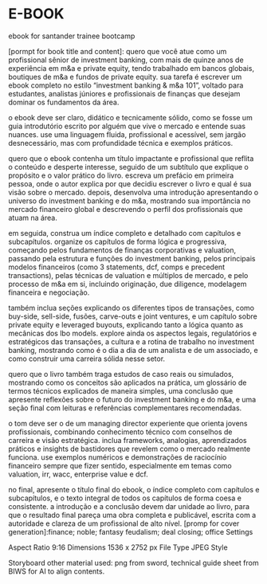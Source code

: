 # E-BOOK
ebook for santander trainee bootcamp

[pormpt for book title and content]: quero que você atue como um profissional sênior de investment banking, com mais de quinze anos de experiência em m&a e private equity, tendo trabalhado em bancos globais, boutiques de m&a e fundos de private equity. sua tarefa é escrever um ebook completo no estilo “investment banking & m&a 101”, voltado para estudantes, analistas júniores e profissionais de finanças que desejam dominar os fundamentos da área.

o ebook deve ser claro, didático e tecnicamente sólido, como se fosse um guia introdutório escrito por alguém que vive o mercado e entende suas nuances. use uma linguagem fluida, profissional e acessível, sem jargão desnecessário, mas com profundidade técnica e exemplos práticos.

quero que o ebook contenha um título impactante e profissional que reflita o conteúdo e desperte interesse, seguido de um subtítulo que explique o propósito e o valor prático do livro. escreva um prefácio em primeira pessoa, onde o autor explica por que decidiu escrever o livro e qual é sua visão sobre o mercado. depois, desenvolva uma introdução apresentando o universo do investment banking e do m&a, mostrando sua importância no mercado financeiro global e descrevendo o perfil dos profissionais que atuam na área.

em seguida, construa um índice completo e detalhado com capítulos e subcapítulos. organize os capítulos de forma lógica e progressiva, começando pelos fundamentos de finanças corporativas e valuation, passando pela estrutura e funções do investment banking, pelos principais modelos financeiros (como 3 statements, dcf, comps e precedent transactions), pelas técnicas de valuation e múltiplos de mercado, e pelo processo de m&a em si, incluindo originação, due diligence, modelagem financeira e negociação.

também inclua seções explicando os diferentes tipos de transações, como buy-side, sell-side, fusões, carve-outs e joint ventures, e um capítulo sobre private equity e leveraged buyouts, explicando tanto a lógica quanto as mecânicas dos lbo models. explore ainda os aspectos legais, regulatórios e estratégicos das transações, a cultura e a rotina de trabalho no investment banking, mostrando como é o dia a dia de um analista e de um associado, e como construir uma carreira sólida nesse setor.

quero que o livro também traga estudos de caso reais ou simulados, mostrando como os conceitos são aplicados na prática, um glossário de termos técnicos explicados de maneira simples, uma conclusão que apresente reflexões sobre o futuro do investment banking e do m&a, e uma seção final com leituras e referências complementares recomendadas.

o tom deve ser o de um managing director experiente que orienta jovens profissionais, combinando conhecimento técnico com conselhos de carreira e visão estratégica. inclua frameworks, analogias, aprendizados práticos e insights de bastidores que revelem como o mercado realmente funciona. use exemplos numéricos e demonstrações de raciocínio financeiro sempre que fizer sentido, especialmente em temas como valuation, irr, wacc, enterprise value e dcf.

no final, apresente o título final do ebook, o índice completo com capítulos e subcapítulos, e o texto integral de todos os capítulos de forma coesa e consistente. a introdução e a conclusão devem dar unidade ao livro, para que o resultado final pareça uma obra completa e publicável, escrita com a autoridade e clareza de um profissional de alto nível. [promp for cover generation]:finance; noble; fantasy feudalism; deal closing; office
Settings

Aspect Ratio
9:16
Dimensions
1536 x 2752 px
File Type
JPEG
Style

Storyboard 
other material used: png from sword, technical guide sheet from BIWS for AI to align contents.
